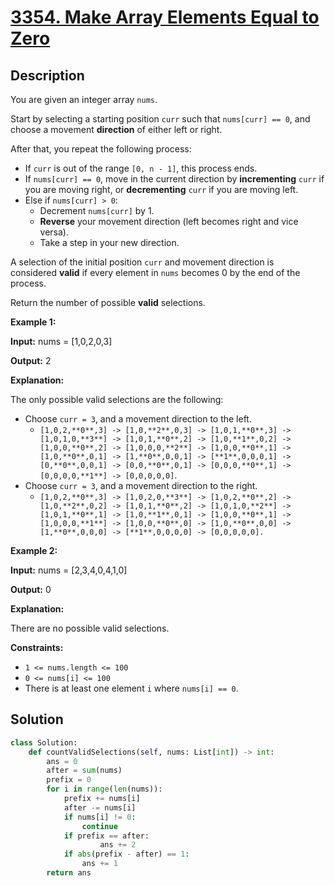 # [3354. Make Array Elements Equal to Zero](https://leetcode.com/problems/make-array-elements-equal-to-zero/description/?envType=daily-question&envId=2025-10-28)

## Description

You are given an integer array `nums`.

Start by selecting a starting position `curr` such that `nums[curr] == 0`, and choose a movement **direction** of either left or right.

After that, you repeat the following process:

- If `curr` is out of the range `[0, n - 1]`, this process ends.
- If `nums[curr] == 0`, move in the current direction by **incrementing** `curr` if you are moving right, or **decrementing** `curr` if you are moving left.
- Else if `nums[curr] > 0`:
    - Decrement `nums[curr]` by 1.
    - **Reverse** your movement direction (left becomes right and vice versa).
    - Take a step in your new direction.

A selection of the initial position `curr` and movement direction is considered **valid** if every element in `nums` becomes 0 by the end of the process.

Return the number of possible **valid** selections.

**Example 1:**

**Input:** nums = [1,0,2,0,3]

**Output:** 2

**Explanation:**

The only possible valid selections are the following:

- Choose `curr = 3`, and a movement direction to the left.
    - `[1,0,2,**0**,3] -> [1,0,**2**,0,3] -> [1,0,1,**0**,3] -> [1,0,1,0,**3**] -> [1,0,1,**0**,2] -> [1,0,**1**,0,2] -> [1,0,0,**0**,2] -> [1,0,0,0,**2**] -> [1,0,0,**0**,1] -> [1,0,**0**,0,1] -> [1,**0**,0,0,1] -> [**1**,0,0,0,1] -> [0,**0**,0,0,1] -> [0,0,**0**,0,1] -> [0,0,0,**0**,1] -> [0,0,0,0,**1**] -> [0,0,0,0,0]`.
- Choose `curr = 3`, and a movement direction to the right.
    - `[1,0,2,**0**,3] -> [1,0,2,0,**3**] -> [1,0,2,**0**,2] -> [1,0,**2**,0,2] -> [1,0,1,**0**,2] -> [1,0,1,0,**2**] -> [1,0,1,**0**,1] -> [1,0,**1**,0,1] -> [1,0,0,**0**,1] -> [1,0,0,0,**1**] -> [1,0,0,**0**,0] -> [1,0,**0**,0,0] -> [1,**0**,0,0,0] -> [**1**,0,0,0,0] -> [0,0,0,0,0].`

**Example 2:**

**Input:** nums = [2,3,4,0,4,1,0]

**Output:** 0

**Explanation:**

There are no possible valid selections.

**Constraints:**

- `1 <= nums.length <= 100`
- `0 <= nums[i] <= 100`
- There is at least one element `i` where `nums[i] == 0`.


## Solution

```python
class Solution:
    def countValidSelections(self, nums: List[int]) -> int:
        ans = 0
        after = sum(nums)
        prefix = 0
        for i in range(len(nums)):
            prefix += nums[i]
            after -= nums[i]
            if nums[i] != 0:
                continue
            if prefix == after:
                    ans += 2
            if abs(prefix - after) == 1:
                ans += 1
        return ans
```


